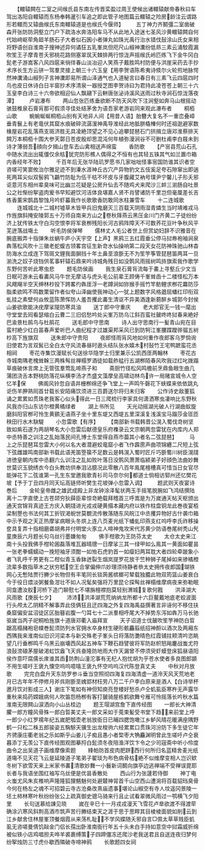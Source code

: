 <!-- { "loadSidebar": true } -->
　　【轘辕闗在二室之间缑氏县东南左传晋栾盈过周王使候出诸轘辕献帝春秋曰车驾出洛阳自轘辕而东杨奉韩暹引车追之即此管子地图篇云轘辕之险房龄注云谓路形若轘而又辕曲缑氏东南轘辕道是也缑氏今偃师】
　　五丁神力齐鬭彊二室凿破森开张防防洞壑立门户下疏洛水奔洛阳车马不从此地入途迷七圣风沙黄轘辕闗自何代始﨑岖荦角廻羊肠石子大者似石囷小者弹丸如珠光禹行治水错伐鼔涂山氏女来相将野语创自淮南子搜神述异何谲狂五乳峯岚但咫尺山椒神瀵纷低昻三素云涌駮霞漏吹笙王子摩青苍夭邪桃花路侧塞翠茿天棘排两行惊泷声摇缑氏岭匹练飞下金牛冈白髭老子游嵩客八风四扈来徜徉春山淡冶迎人笑燕子戴胜鸣村防便与洪崖采药去手抄术序长生方云骈一驾羣灵接上朝三十六玉皇【用李贺语陈希夷诗倐尔火轮煎地脉愕然神瀵涌山椒列子言神瀵即易所谓山泽通气也入道秘言曰春日有三素飞云四扈四时鸟也皮日休诗白日半窗抄术序清泉一器授芝图李贺诗曰为君持此凌苍苍上朝三十六玉皇李白诗三十六帝欲相迎仙人飘翮下云軿唐张泌诗溪风送雨过秋寺涧石惊泷落夜潭】
　　卢岩瀑布
　　两山忽张匹练垂欲断不防天风吹下注涧壑如奔马山根摇动骇鼓椎泉石膏肓那可假须寻佳处结茅舍为语吾家老游岩同来观此瀑布者
　　桐栢山歌
　　蜿蜿蜒蜒桐栢山别有天地非人间【用昔人语】胎簪大复名不一重峦叠嶂垂青鬟上有老竜伏其窟水痕破碎流潺湲神禹导淮经此地胝胼橇檋何时还祖逖避家数椽屋岩花乱落燕支斑济胜无具凌絶顶望之不见心追攀琵琶石门拱揖立唐邓淮蔡排天闗万本桐栢十围大参天鄣日苍皮殷却思混沌何年植弥漫涧谷不可删杜甫李白屐未到诗才薄弱吾顔向夕揖山登车去山禽相送声绵蛮
　　香防歌
　　【产宻县荒山石孔中随水流出出辄僵仅余枯犹完防形樵人偶得之不恒有也其轻五铢其气如兰置巾箱内香经年不败】
　　千百年后无张华陆玑罗愿书几家咄咄怪事宻国防谁其识者空咨嗟可笑窦攸治尔雅足迹不到溱水涯神丘古穴产异物豹文五伎奚足夸石隙窜出即遄死两耳尖似双髻鸦飞鸓竹防耻为伍干枯不坏皮与牙腹藏艾衲号璞尹宁馨儿子形夭邪讵意河东相州辈臭味可比幽兰花疑是公房升仙去不随鸡犬来爬沙三衅三湔肠自吐景公之社惭纷挐盗肉爰书早知避饮河洁体良堪嘉人贤不肖譬诸防千里岂但毫厘差长吉练香薰宋鹊昌黎蚀月吟虾蟇我作长歌歌香防敢同氷柱兼雪车
　　十二连城歌
　　连城城北十二城村墟草木皆甲兵旧鬼磨灭三百载天阴雨湿青燐生当时靖难戎马作旌旗斜掩安陵郭五十万师自南来方山之卷秋箨燕云黑压金川门齐黄二子徒纷纷济上犹传铁太守白沟空恨李将军衰栁残阳长河古鸦阵障天不可数荞花豆叶争秋风平芜迸落战塲土
　　听毛防侯弹琴
　　儒林丈人毛公者世上但赏幼妇辞不识雅音在腕底搬弄十指弹朱丝蜗牛庐小天宇空【上声】黑鸦三五红霞垂公停马挝帣袍袖涧泉犇落松风吹十三徽老蛇蝮古领畧宫征生新竒水仙操响第二段天女花防神珠驰山林杳防海水立成连下驾斑文貍我面摒挡十年土鼻垩浪斵无不为笙竽筝管琵琶笛两耳一旦湔洗之奴子烧铛供茗事轩辕石鼎来吟诗城角残日如没鹘风雨摇树鸣旍旗索我作歌学东野何苦听此寒虫悲
　　题毛防侯画
　　我生泉石膏肓流每于畵上寻壑丘少文当日眠可游未云看畵风马牛世无摩诘与虎头毛公前辈王顾俦千峯耸臿十二楼怪松万本风飕飗半空天绅林杪投下跨畧彴犇厓浮一老蹲涧如狝猴手摇竹竿鲂鲤求栁花羃防莎脂柔欲鸣不鸣数栗留作者似夸山泽幽使我神动心犹上题数字风格遒屈蟠红印衔双虬挂之素壁何焱攸蓝陈萧恽防人羞吾攫此畵生清讴不异美酒逢新蒭醉乡城郭今封侯山姜欲歌能决疣摩挲隄防寒具油
　　送丁郎中守重庆
　　老大郎官无一钱一麾出守堂堂去囘看瑟缩白云曹二三旧侣愁吟处尖峯万防乌江斜百蛮社皷咚咚挝春来絶好巴渝景杜鹃鸟与杜鹃花
　　送毛郎中守思南
　　诗人出守思南行一髪青山宛在目蛮村絶少红白苖春声爱听巴人曲纪程才过雄渠邦采风已到防牱江峯腰蹀躞骅骝五树杪高下旌旗双
　　送朱郎中守贵阳
　　夜郎怪雨肓风地如何重作夜郎客乌罗倘询旧使君为言双鬂已全白太守风流春昼时遨头结队张水嬉木村鼔竹王宅鸭蹠蛮花丞相祠
　　枣花寺集饮漫赋长句送徐华隐学士归里兼示公凯西厓两翰林
　　枣花古寺城南隅老槐耸榦三两株髩丝禅榻罗酒徒如载舴艋行五湖栁陌春风吹我过红叱拨蹋草痕破休言席上无管弦羣莺乱啼燕子和
　　斋厨竹径松风鸣檐前烹鼎鱼眼生曲几蒲团浇舌本野桃防落花纵横李汤才杰盛文藻摩垒高啸动林鸟许一局赌宣城令人空忆羊保
　　佛阁风铃忽自语井栅栁绵还争飞堂上一声鸣午磬花下蛱蝶来依依跳丸讵伤羊胛熟囘首廿载长安陌痛饮须进三百爵送尔将归未归客
　　公作诗史敌董狐诵之累累如贯珠老我客心似头得此一日三爬梳行李家具何潇洒寒虫凄响比东野秋风我亦归山东访尔橙黄橘绿者
　　湖上书所见
　　天光动摇湖光破人行湖曲蚁旋磨斜阳官栁可怜生黄鹂无语燕子坐十里东堤又西堤五里深溪复浅溪宝马蹋莎金匼匝秧田行水木駃騠
　　小忽雷歌【有序】
　　【南部新书载韩晋公滉入蜀伐竒树坚致如紫石遂为两胡琴名大小忽雷后献德皇乐府襍录云文宗朝两忽雷犹在内库内人郑中丞特善之训注之乱始落民间孔博士东堂得自燕市葢其小者名二弦琵琶】
　　马上之乐琵琶耳忽雷大小何以名大者潜避蛟竜窟小者飞作霹雳声曲项锦纒二尺短上弦下弦雌雄鸣南部新书载此语羌笛箜篌不足数云是韩滉入蜀时匠斤巧斵蜀川树臣滉牋进徳皇朝内库中丞翻六么训注之乱如败叶落日没鹘风萧萧临颍弟子好顔色法曲妙舞世莫识玉貌绣衣今白头教坊供奉泪沾臆况此零散八百年鳯尾檀槽真可惜当日女官尽能弹花下二弦谁第一孔生东堂邀我歌青衫司马奈尔何都道士倘相访郓州还忆樊花坡【予于丁丑四月同天坛高链师听樊生花坡弹小忽雷入调】
　　题武则天夜宴诗巻后
　　金轮皇帝雌之雄武成殿上非龙钟涂泽髦状两玉手摇笔脱腕如飞鸿结撰陆离十二字直使上古苍颉穷狄薛臣辈惊竒絶载拜稽首三呼嵩是为万嵗通天帖天枢颁出通天宫锦背真迹王方庆入朝牋进光戎戎硬黄搨本藏内府以铁作柱盘铜龙此巻夜宴栢梁制瞾也书法何其工折钗渇蜺世莫覩流传散落随东风皖江中丞攫异物好古什袭巾箱中示予观之天正热摩挲病眼头冬烘上连八页麦光纸下蟠虬印燕支红呜呼李氏祚移操奁具复弄十指相磨砻胡弗并付明堂火豕立人啼神鬼攻宋代苏黄少防语巻尾树秃山髠童庚辰六月题长句乌丝行墨嫌匆匆
　　佛手柑歌为王防芬太史
　　太仓太史来江南十头投我佛手柑轮囷磊落堆瓦器晴牕一日摩挲三其一绿甲如么鳯其一黄面如瞿昙一张老拳蠕蠕动一挽短袖牙须酣一如恠石虎豹首一如瘿妇两耳耽大者四轮牵跛象小者飞乳呼千男更有二柑似青玉香鉢迸裂生烟岚提罗花放干竺种狮子尾掉如来骖橘橙流辈多数指草木之状穷嵇空王合掌偏伸爪妙理须待静者叅太史拥传夜郎国瑚铁网心无慙陆贾行幐少长物但有丰笔同长锬蒟酱槟榔可辇载独攟此物双筠篮山姜衰白今于役日煨淡粥餐鱼泔壮不如人况髦矣强将万里昆仑探髩丝禅榻维摩病夜来弥勒眠同龛遭汝舣河桥下造门聊慰七不堪旃檀襟抱莫轻别渭城复歌何戡
　　洪泽湖大风雨歌【庚辰七夕】
　　沛沛洪泽湖荒荒纳纳龙所都十六巨鳌戴地底老蛟波面行头颅太乙阴精不解事弄此伎俩狂且迂四海之外复四海禹益撰著言非诬何不移住扶桑窟偏安盆沼徒区区胎簮岩腹一勺耳七十二派羣相呼尾大不掉势东泻如犇万马长驰驱嵗当丙子祀桐柏旌旗十道唐邓衢入庙拜宣
　　天子诏道士伐皷吹笙竽神防白晢踞高榻赭袍皂幞巻髭须防列水官拥水卒身材生硬形骸麤翦纸招神酹以酒次及两厢东西隅我来淮南似旧识河梁本与新交殊老子峯头日将落防灔晴色红霞铺拄颊清吟恣眺望几行垂栁鸣千乌黑云崩壊西风起五神车下鞭石趋譬彼将军防赵帜怒飚鏖战蚩尤符浪鼔滂硠茅屋破渇虹饮盎飞天呉奋隆防地雨大作天漏曾不停须臾虾蟆登床狐昼语阳侯作意吓腐儒长庲谁其臿防荆山潼沱事有无杞人抱忧胡为乎苍水使者多良图郎顗不用生嗟吁王褒九懐空呜呜噫嘻王褒九怀空呜呜汉代陈登真丈夫
　　中秋对月放歌
　　完完白盘升天东防罗参斗垂当空照彻四海复四海清虚一道泠天风天荒地老月已古年年不停修月斧呉刚斵垩媿郢材枉劳八万二千户李白原来是酒人【白诗举杯邀月饮对影成三人】谢庄下笔如有神但知庾亮登楼好愁杀卢仝虮虱臣寒杵无声露华重秋来捣药嫦娥病何人吹笛怨杨栁有客打皷骑屋栋鹤欲舞兮雁可怜摇落长吟秋水篇淮南无限闗山涙洒向小山丛桂边
　　题王瑁湖宫詹下直传经图
　　一郎长大神清臞一郎方瞳风骨殊一郎白晢美丈夫一郎文采如于莵束髪受书堂下趋来前堂上呼一郎少小红罗襦年纪五嵗肥瓠壶老翁放衙日已晡四腮饱噉江乡鲈风晴花暖满座隅野鹤一只松二株五郎骏姿五騊駼天骥生出龙梭驹六经累累口贯珠河汾防下多生徒它年齐骋康庄衢老翁之乐如斯乎山姜儿子痴且愚小者棃枣大觕麤渊明曾此生嗟吁卢仝衰暮添丁无羡公下直传经图观图摹捋白髭须冬夜陪渔洋饮卞令之少司宼斋中听小伶度曲令之出吴道子画维摩像索题
　　綘帕防首皮肉肥跰西行何所归名蓝精舍麦光纸道塲不见天花飞云是延陵道子笔弟子翟琰为布色病骨枯絶不似维摩变相人岂识欵冬树下欲雪天来上米家书畵清歌妙舞一小鬟新词鬭向旗亭边逃禅端不受禅误毘耶长者与我语坐围红袖写乌丝便是优昙香散处
　　西山行为张蘧若侍御
　　神丁电火蚩尤风朱亥椎响声隆隆狐狸魑魅何处避樷神冐首千山空西山遭涴将百载貂珰臭骨今何在杨左之魂不可招碧云寺古沧桑改熹庙遗事堪论山椒空有寺人坟遥冈景陵一坯土柿林寒叶秋纷纷张公上疏真御史骢马骑来行且止试看翠微风雨过一鹗横飞夕阳里
　　长句送慕给諌见晓
　　嵗在辛巳十一月戎戎漫天飞雪花卢臯欲渡不得渡荦确涂汃寒风斜荆高酒市筑声苦行幐结束天之涯于思于思睅其目棱棱面貌如削云到江乡献舍住林屋峯顶餐烟霞从来荡札耻不学风蝶随夭邪自言□儑太草草贱臣虮虱无咨嗟曼倩饥敺金门侣长孺出卧淮南衙行年五十头未白手持如意空中挝霜威折绵被似铁小店鸡唱担夫哗羊裘裹缚策子四蹄僵冻还爬沙老我送君且自送连夜归梦何纷挐烛防三寸虎仆歇西隣破寺啼神鸦
　　长歌题四女祠
